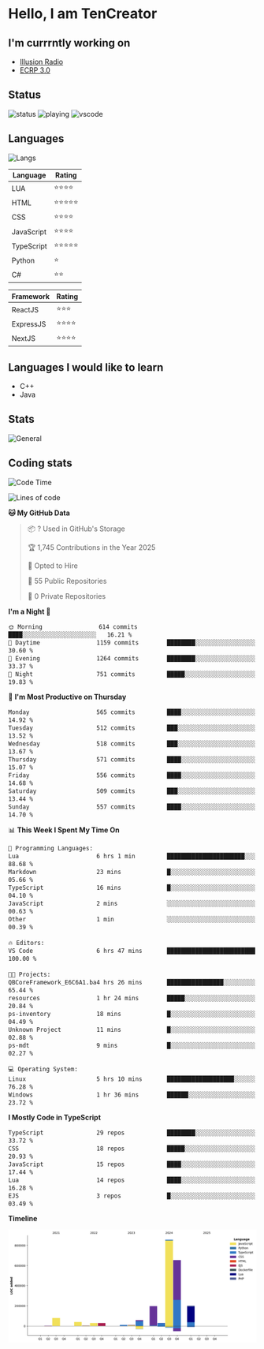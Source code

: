 # Hello, I am TenCreator

## I'm currrntly working on
- [Illusion Radio](https://illusionradio.co.uk/)
- [ECRP 3.0](http://github.com/Emerald-Coast-Roleplay/)

## Status
![status](https://api.statusbadges.me/badge/status/518334475038359555?simple=true&style=for-the-badge)
![playing](https://api.statusbadges.me/badge/playing/518334475038359555?style=for-the-badge)
![vscode](https://api.statusbadges.me/badge/vscode/518334475038359555?style=for-the-badge)

## Languages
![Langs](https://github-readme-stats.vercel.app/api/top-langs/?username=tencreator&layout=compact&theme=radical)


|Language|Rating|
|--------|------|
|LUA|⭐️⭐️⭐️⭐️|
|HTML|⭐️⭐️⭐️⭐️⭐️|
|CSS|⭐️⭐️⭐️⭐️|
|JavaScript|⭐️⭐️⭐️⭐️|
|TypeScript|⭐️⭐️⭐️⭐️⭐️|
|Python|⭐️|
|C#|⭐️⭐️ |

|Framework|Rating|
|--------|------|
|ReactJS|⭐️⭐️⭐|
|ExpressJS|⭐️⭐️⭐️⭐️|
|NextJS|⭐️⭐️⭐⭐️|

## Languages I would like to learn
- C++
- Java

## Stats
![General](https://github-readme-stats.vercel.app/api?username=tencreator&show_icons=true&theme=radical)

## Coding stats

<!--START_SECTION:waka-->
![Code Time](http://img.shields.io/badge/Code%20Time-512%20hrs%2015%20mins-blue)

![Lines of code](https://img.shields.io/badge/From%20Hello%20World%20I%27ve%20Written-2.2%20million%20lines%20of%20code-blue)

**🐱 My GitHub Data** 

> 📦 ? Used in GitHub's Storage 
 > 
> 🏆 1,745 Contributions in the Year 2025
 > 
> 💼 Opted to Hire
 > 
> 📜 55 Public Repositories 
 > 
> 🔑 0 Private Repositories 
 > 
**I'm a Night 🦉** 

```text
🌞 Morning                614 commits         ████░░░░░░░░░░░░░░░░░░░░░   16.21 % 
🌆 Daytime                1159 commits        ████████░░░░░░░░░░░░░░░░░   30.60 % 
🌃 Evening                1264 commits        ████████░░░░░░░░░░░░░░░░░   33.37 % 
🌙 Night                  751 commits         █████░░░░░░░░░░░░░░░░░░░░   19.83 % 
```
📅 **I'm Most Productive on Thursday** 

```text
Monday                   565 commits         ████░░░░░░░░░░░░░░░░░░░░░   14.92 % 
Tuesday                  512 commits         ███░░░░░░░░░░░░░░░░░░░░░░   13.52 % 
Wednesday                518 commits         ███░░░░░░░░░░░░░░░░░░░░░░   13.67 % 
Thursday                 571 commits         ████░░░░░░░░░░░░░░░░░░░░░   15.07 % 
Friday                   556 commits         ████░░░░░░░░░░░░░░░░░░░░░   14.68 % 
Saturday                 509 commits         ███░░░░░░░░░░░░░░░░░░░░░░   13.44 % 
Sunday                   557 commits         ████░░░░░░░░░░░░░░░░░░░░░   14.70 % 
```


📊 **This Week I Spent My Time On** 

```text
💬 Programming Languages: 
Lua                      6 hrs 1 min         ██████████████████████░░░   88.68 % 
Markdown                 23 mins             █░░░░░░░░░░░░░░░░░░░░░░░░   05.66 % 
TypeScript               16 mins             █░░░░░░░░░░░░░░░░░░░░░░░░   04.10 % 
JavaScript               2 mins              ░░░░░░░░░░░░░░░░░░░░░░░░░   00.63 % 
Other                    1 min               ░░░░░░░░░░░░░░░░░░░░░░░░░   00.39 % 

🔥 Editors: 
VS Code                  6 hrs 47 mins       █████████████████████████   100.00 % 

🐱‍💻 Projects: 
QBCoreFramework_E6C6A1.ba4 hrs 26 mins       ████████████████░░░░░░░░░   65.44 % 
resources                1 hr 24 mins        █████░░░░░░░░░░░░░░░░░░░░   20.84 % 
ps-inventory             18 mins             █░░░░░░░░░░░░░░░░░░░░░░░░   04.49 % 
Unknown Project          11 mins             █░░░░░░░░░░░░░░░░░░░░░░░░   02.88 % 
ps-mdt                   9 mins              █░░░░░░░░░░░░░░░░░░░░░░░░   02.27 % 

💻 Operating System: 
Linux                    5 hrs 10 mins       ███████████████████░░░░░░   76.28 % 
Windows                  1 hr 36 mins        ██████░░░░░░░░░░░░░░░░░░░   23.72 % 
```

**I Mostly Code in TypeScript** 

```text
TypeScript               29 repos            ████████░░░░░░░░░░░░░░░░░   33.72 % 
CSS                      18 repos            █████░░░░░░░░░░░░░░░░░░░░   20.93 % 
JavaScript               15 repos            ████░░░░░░░░░░░░░░░░░░░░░   17.44 % 
Lua                      14 repos            ████░░░░░░░░░░░░░░░░░░░░░   16.28 % 
EJS                      3 repos             █░░░░░░░░░░░░░░░░░░░░░░░░   03.49 % 
```



**Timeline**

![Lines of Code chart](https://raw.githubusercontent.com/tencreator/tencreator/main/assets/bar_graph.png)


<!--END_SECTION:waka-->
